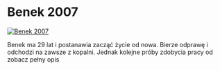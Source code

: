 Benek 2007 
=============
[![Benek 2007 ](http://vidos.pl/images/player.gif)](http://vidos.pl/benek-2007)

 Benek ma 29 lat i postanawia zacząć życie od nowa. Bierze odprawę i odchodzi na zawsze z kopalni. Jednak kolejne próby zdobycia pracy od zobacz pełny opis
